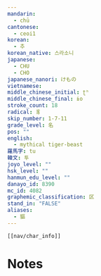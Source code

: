 ```yaml
---
mandarin:
  - chū
cantonese:
  - ceoi1
korean:
  - 추
korean_native: 스라소니
japanese:
  - CHU
  - CHO
japanese_nanori: けもの
vietnamese:
middle_chinese_initial: ʈʰ
middle_chinese_final: ɨo
stroke_count: 18
radical: 豸
skip_number: 1-7-11
grade_level: 名
pos: ""
english:
  - mythical tiger-beast
羅馬字: tu
韓文: 투
joyo_level: ""
hsk_level: ""
hanmun_edu_level: ""
danayo_id: 8390
mc_id: 4082
graphemic_classification: 区
stand_in: "FALSE"
aliases:
  - 貙
---
```

```meta-bind-embed
[[nav/char_info]]
```

# Notes
